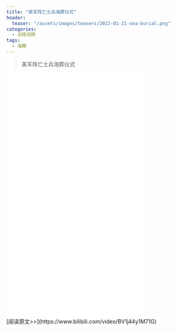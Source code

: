```yaml
---
title: "美军阵亡士兵海葬仪式"
header:
  teaser: "/assets/images/teasers/2022-01-21-sea-burial.png"
categories:
  - 训练间隙
tags:
  - 海葬
---
```


>美军阵亡士兵海葬仪式

<iframe width="360px" height="640px" src="//player.bilibili.com/player.html?aid=979527775&bvid=BV1j44y1M71G&cid=544978942&page=1" scrolling="no" border="0" frameborder="no" framespacing="0" allowfullscreen="true"> </iframe>
<br/>
[阅读原文>>](https://www.bilibili.com/video/BV1j44y1M71G)
